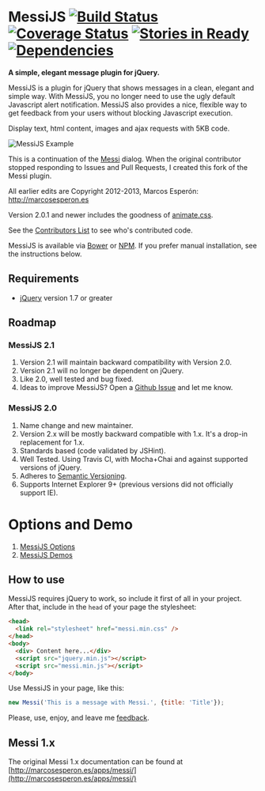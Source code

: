 # MessiJS [![Build Status](https://travis-ci.org/MessiJS/MessiJS.png?branch=master)](https://travis-ci.org/MessiJS/MessiJS) [![Coverage Status](https://coveralls.io/repos/MessiJS/MessiJS/badge.png)](https://coveralls.io/r/MessiJS/MessiJS) [![Stories in Ready](https://badge.waffle.io/messijs/messijs.png?label=ready&title=Ready)](https://waffle.io/messijs/messijs) [![Dependencies](https://david-dm.org/messijs/messijs.png)](https://david-dm.org/messijs/messijs)

**A simple, elegant message plugin for jQuery.**

MessiJS is a plugin for jQuery that shows messages in a clean,
elegant and simple way. With MessiJS, you no longer need to use the
ugly default Javascript alert notification. MessiJS also provides
a nice, flexible way to get feedback from your users without blocking
Javascript execution.

Display text, html content, images and ajax requests with 5KB code.

![MessiJS Example](http://messijs.github.io/MessiJS/images/messijs.png)

This is a continuation of the [Messi](https://github.com/marcosesperon/Messi) dialog.
When the original contributor stopped responding to Issues and Pull Requests, I created this fork of the Messi plugin.

All earlier edits are Copyright 2012-2013, Marcos Esperón: http://marcosesperon.es

Version 2.0.1 and newer includes the goodness of [animate.css](https://github.com/daneden/animate.css).

See the [Contributors List](https://github.com/MessiJS/MessiJS/graphs/contributors)
to see who's contributed code.

MessiJS is available via [Bower](http://bower.io/search/?q=messijs) or [NPM](https://www.npmjs.com/package/messijs). If you prefer manual installation, see the instructions below.

## Requirements
* [jQuery](http://jquery.com/) version 1.7 or greater

## Roadmap
### MessiJS 2.1
1. Version 2.1 will maintain backward compatibility with Version 2.0.
2. Version 2.1 will no longer be dependent on jQuery.
3. Like 2.0, well tested and bug fixed.
4. Ideas to improve MessiJS?  Open a [Github Issue](https://github.com/MessiJS/MessiJS/issues) and let me know.

### MessiJS 2.0
1. Name change and new maintainer.
2. Version 2.x will be mostly backward compatible with 1.x. It's a drop-in replacement for 1.x.
3. Standards based (code validated by JSHint).
4. Well Tested.  Using Travis CI, with Mocha+Chai and against supported versions of jQuery.
5. Adheres to [Semantic Versioning](http://semver.org).
6. Supports Internet Explorer 9+ (previous versions did not officially support IE).

# Options and Demo
1. [MessiJS Options](http://messijs.github.io/MessiJS/options/)
2. [MessiJS Demos](http://messijs.github.io/MessiJS/demos/)

## How to use
MessiJS requires jQuery to work, so include it first of all in your project. After that, include in the `head` of your page the stylesheet:

```html
<head>
  <link rel="stylesheet" href="messi.min.css" />
</head>
<body>
  <div> Content here...</div>
  <script src="jquery.min.js"></script>
  <script src="messi.min.js"></script>
</body>
```

Use MessiJS in your page, like this:

```js
new Messi('This is a message with Messi.', {title: 'Title'});
```

Please, use, enjoy, and leave me [feedback](https://github.com/MessiJS/MessiJS/issues).

## Messi 1.x

The original Messi 1.x documentation can be found at [http://marcosesperon.es/apps/messi/](http://marcosesperon.es/apps/messi/)
